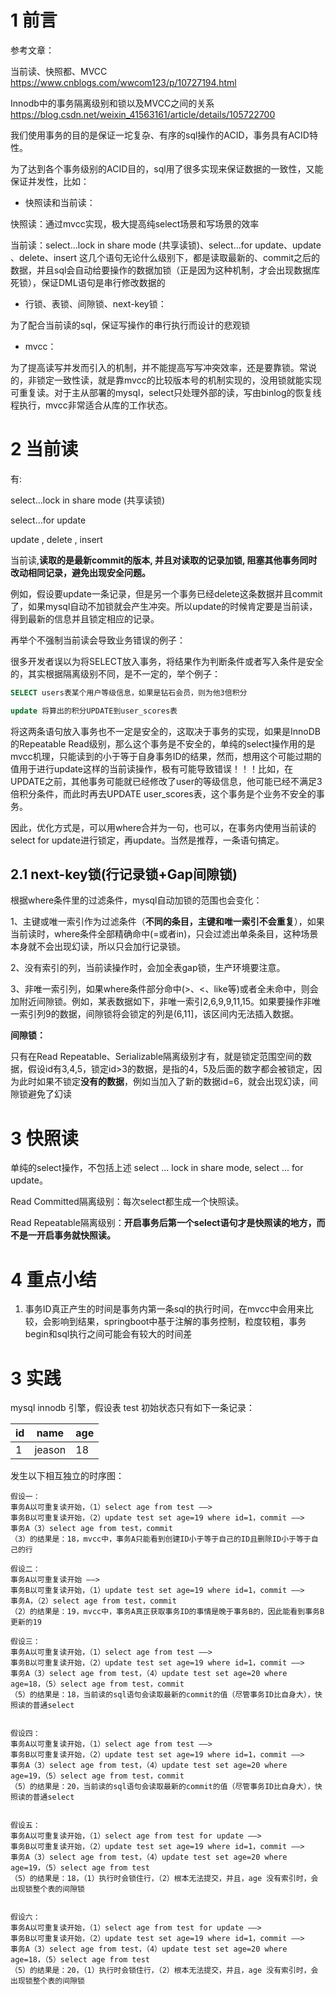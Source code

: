# 1 前言
参考文章：

当前读、快照都、MVCC     https://www.cnblogs.com/wwcom123/p/10727194.html

Innodb中的事务隔离级别和锁以及MVCC之间的关系        https://blog.csdn.net/weixin_41563161/article/details/105722700

我们使用事务的目的是保证一坨复杂、有序的sql操作的ACID，事务具有ACID特性。


为了达到各个事务级别的ACID目的，sql用了很多实现来保证数据的一致性，又能保证并发性，比如：
* 快照读和当前读：

快照读：通过mvcc实现，极大提高纯select场景和写场景的效率

当前读：select...lock in share mode (共享读锁)、select...for update、update 、delete、insert  这几个语句无论什么级别下，都是读取最新的、commit之后的数据，并且sql会自动给要操作的数据加锁（正是因为这种机制，才会出现数据库死锁），保证DML语句是串行修改数据的

* 行锁、表锁、间隙锁、next-key锁：

为了配合当前读的sql，保证写操作的串行执行而设计的悲观锁

* mvcc：

为了提高读写并发而引入的机制，并不能提高写写冲突效率，还是要靠锁。常说的，非锁定一致性读，就是靠mvcc的比较版本号的机制实现的，没用锁就能实现可重复读。对于主从部署的mysql，select只处理外部的读，写由binlog的恢复线程执行，mvcc非常适合从库的工作状态。

# 2 当前读
有:

select...lock in share mode (共享读锁)

select...for update

update , delete , insert

当前读,**读取的是最新commit的版本, 并且对读取的记录加锁, 阻塞其他事务同时改动相同记录，避免出现安全问题。**

例如，假设要update一条记录，但是另一个事务已经delete这条数据并且commit了，如果mysql自动不加锁就会产生冲突。所以update的时候肯定要是当前读，得到最新的信息并且锁定相应的记录。

再举个不强制当前读会导致业务错误的例子：

很多开发者误以为将SELECT放入事务，将结果作为判断条件或者写入条件是安全的，其实根据隔离级别不同，是不一定的，举个例子：
```sql
SELECT users表某个用户等级信息，如果是钻石会员，则为他3倍积分

update 将算出的积分UPDATE到user_scores表
```
将这两条语句放入事务也不一定是安全的，这取决于事务的实现，如果是InnoDB的Repeatable Read级别，那么这个事务是不安全的，单纯的select操作用的是mvcc机理，只能读到的小于等于自身事务ID的结果，然而，想用这个可能过期的值用于进行update这样的当前读操作，极有可能导致错误！！！比如，在UPDATE之前，其他事务可能就已经修改了user的等级信息，他可能已经不满足3倍积分条件，而此时再去UPDATE user_scores表，这个事务是个业务不安全的事务。

因此，优化方式是，可以用where合并为一句，也可以，在事务内使用当前读的select for update进行锁定，再update。当然是推荐，一条语句搞定。

## 2.1 next-key锁(行记录锁+Gap间隙锁)

根据where条件里的过滤条件，mysql自动加锁的范围也会变化：

1、主键或唯一索引作为过滤条件（**不同的条目，主键和唯一索引不会重复**），如果当前读时，where条件全部精确命中(=或者in)，只会过滤出单条条目，这种场景本身就不会出现幻读，所以只会加行记录锁。

2、没有索引的列，当前读操作时，会加全表gap锁，生产环境要注意。

3、非唯一索引列，如果where条件部分命中(>、<、like等)或者全未命中，则会加附近间隙锁。例如，某表数据如下，非唯一索引2,6,9,9,11,15。如果要操作非唯一索引列9的数据，间隙锁将会锁定的列是(6,11]，该区间内无法插入数据。

**间隙锁：**

只有在Read Repeatable、Serializable隔离级别才有，就是锁定范围空间的数据，假设id有3,4,5，锁定id>3的数据，是指的4，5及后面的数字都会被锁定，因为此时如果不锁定**没有的数据**，例如当加入了新的数据id=6，就会出现幻读，间隙锁避免了幻读

# 3 快照读
单纯的select操作，不包括上述 select ... lock in share mode, select ... for update。　　　　

Read Committed隔离级别：每次select都生成一个快照读。

Read Repeatable隔离级别：**开启事务后第一个select语句才是快照读的地方，而不是一开启事务就快照读。**

 



# 4 重点小结
1. 事务ID真正产生的时间是事务内第一条sql的执行时间，在mvcc中会用来比较，会影响到结果，springboot中基于注解的事务控制，粒度较粗，事务begin和sql执行之间可能会有较大的时间差



# 3 实践
mysql innodb 引擎，假设表 test 初始状态只有如下一条记录：

|id |name|age|
|---|---|---|
|1  |jeason|18|

发生以下相互独立的时序图：

```
假设一：
事务A以可重复读开始，（1）select age from test ——> 
事务B以可重复读开始，（2）update test set age=19 where id=1，commit ——>
事务A（3）select age from test，commit
（3）的结果是：18，mvcc中，事务A只能看到创建ID小于等于自己的ID且删除ID小于等于自己的行

假设二：
事务A以可重复读开始 ——> 
事务B以可重复读开始，（1）update test set age=19 where id=1，commit ——>
事务A，（2）select age from test，commit
（2）的结果是：19，mvcc中，事务A真正获取事务ID的事情是晚于事务B的，因此能看到事务B更新的19

假设三：
事务A以可重复读开始，（1）select age from test ——> 
事务B以可重复读开始，（2）update test set age=19 where id=1，commit ——>
事务A（3）select age from test，（4）update test set age=20 where age=18，（5）select age from test，commit
（5）的结果是：18，当前读的sql语句会读取最新的commit的值（尽管事务ID比自身大），快照读的普通select


假设四：
事务A以可重复读开始，（1）select age from test ——> 
事务B以可重复读开始，（2）update test set age=19 where id=1，commit ——>
事务A（3）select age from test，（4）update test set age=20 where age=19，（5）select age from test，commit
（5）的结果是：20，当前读的sql语句会读取最新的commit的值（尽管事务ID比自身大），快照读的普通select


假设五：
事务A以可重复读开始，（1）select age from test for update ——> 
事务B以可重复读开始，（2）update test set age=19 where id=1，commit ——>
事务A（3）select age from test，（4）update test set age=20 where age=19，（5）select age from test
（5）的结果是：18，（1）执行时会锁住行，（2）根本无法提交，并且，age 没有索引时，会出现锁整个表的间隙锁


假设六：
事务A以可重复读开始，（1）select age from test for update ——> 
事务B以可重复读开始，（2）update test set age=19 where id=1，commit ——>
事务A（3）select age from test，（4）update test set age=20 where age=18，（5）select age from test
（5）的结果是：20，（1）执行时会锁住行，（2）根本无法提交，并且，age 没有索引时，会出现锁整个表的间隙锁
```